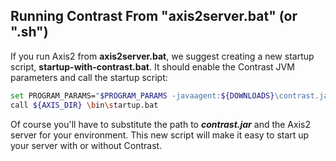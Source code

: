 <!--
title: "Installing on Axis2"
description: "Axis2 installation process using Windows or startup script"
tags: "java agent installation Axis"
-->

## Running Contrast From "axis2server.bat" (or ".sh")

If you run Axis2 from **axis2server.bat**, we suggest creating a new startup script, **startup-with-contrast.bat**. It should enable the Contrast JVM parameters and call the startup script:

``` sh
set PROGRAM_PARAMS="$PROGRAM_PARAMS -javaagent:${DOWNLOADS}\contrast.jar"
call ${AXIS_DIR} \bin\startup.bat
```


Of course you'll have to substitute the path to ***contrast.jar*** and the Axis2 server for your environment. This new script will make it easy to start up your server with or without Contrast.